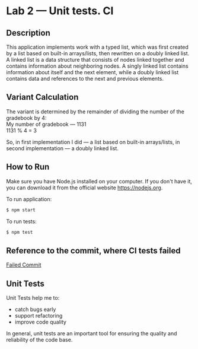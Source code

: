 # Lab 2 — Unit tests. CI

## Description
This application implements work with a typed list, which was first created by a list based on built-in arrays/lists, then rewritten on a doubly linked list. A linked list is a data structure that consists of nodes linked together and contains information about neighboring nodes. A singly linked list contains information about itself and the next element, while a doubly linked list contains data and references to the next and previous elements.

## Variant Calculation
The variant is determined by the remainder of dividing the number of the gradebook by 4:<br>
My number of gradebook — 1131<br>
1131 % 4 = 3

So, in first implementation I did — a list based on built-in arrays/lists, in second implementation — a doubly linked list.

## How to Run
Make sure you have Node.js installed on your computer. If you don't have it, you can download it from the official website https://nodejs.org.

To run application:
```bash
$ npm start
```

To run tests:
```bash
$ npm test
```

## Reference to the commit, where CI tests failed
[Failed Commit](https://github.com/danil2205/Lab2_MTRPZ/commit/7691e2c6ac85b80bb7fe2bb515b8b58a02a9d6c3)

## Unit Tests
Unit Tests help me to:
- catch bugs early
- support refactoring
- improve code quality

In general, unit tests are an important tool for ensuring the quality and reliability of the code base.
